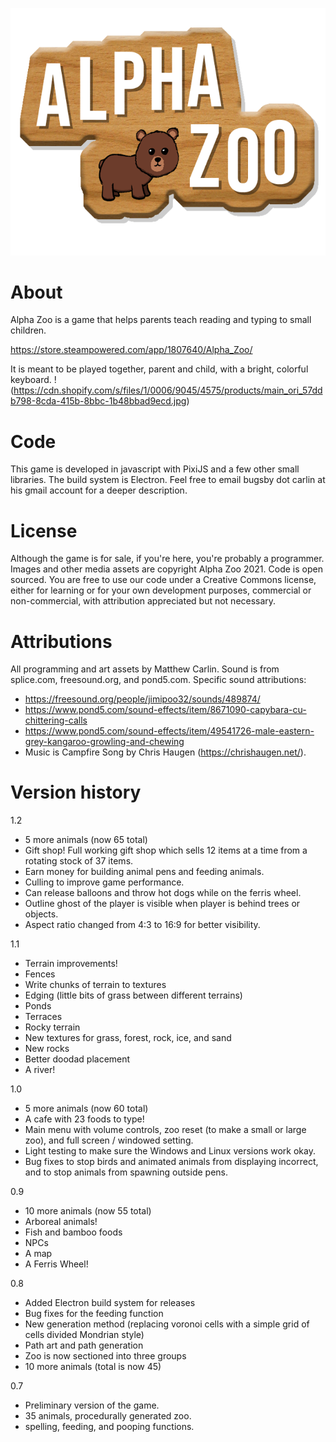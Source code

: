 
![Alpha Zoo!](https://github.com/bugsbycarlin/Alpha_Zoo/blob/master/Game/Art/alpha_zoo_title.png?raw=true)

# About
Alpha Zoo is a game that helps parents teach reading and typing to small children.

https://store.steampowered.com/app/1807640/Alpha_Zoo/

It is meant to be played together, parent and child, with a bright, colorful keyboard.
!(https://cdn.shopify.com/s/files/1/0006/9045/4575/products/main_ori_57ddb798-8cda-415b-8bbc-1b48bbad9ecd.jpg)


# Code
This game is developed in javascript with PixiJS and a few other small libraries. The build system is Electron. Feel free to email bugsby dot carlin at his gmail account for a deeper description.


# License
Although the game is for sale, if you're here, you're probably a programmer. Images and other media assets are copyright Alpha Zoo 2021. Code is open sourced. You are free to use our code under a Creative Commons license, either for learning or for your own development purposes, commercial or non-commercial, with attribution appreciated but not necessary.


# Attributions
All programming and art assets by Matthew Carlin. Sound is from splice.com, freesound.org, and pond5.com. Specific sound attributions:
- https://freesound.org/people/jimipoo32/sounds/489874/
- https://www.pond5.com/sound-effects/item/8671090-capybara-cu-chittering-calls
- https://www.pond5.com/sound-effects/item/49541726-male-eastern-grey-kangaroo-growling-and-chewing
- Music is Campfire Song by Chris Haugen (https://chrishaugen.net/).

# Version history

1.2
- 5 more animals (now 65 total)
- Gift shop! Full working gift shop which sells 12 items at a time from a rotating stock of 37 items.
- Earn money for building animal pens and feeding animals.
- Culling to improve game performance.
- Can release balloons and throw hot dogs while on the ferris wheel.
- Outline ghost of the player is visible when player is behind trees or objects.
- Aspect ratio changed from 4:3 to 16:9 for better visibility.

1.1
- Terrain improvements!
- Fences
- Write chunks of terrain to textures
- Edging (little bits of grass between different terrains)
- Ponds
- Terraces
- Rocky terrain
- New textures for grass, forest, rock, ice, and sand
- New rocks
- Better doodad placement
- A river!

1.0
- 5 more animals (now 60 total)
- A cafe with 23 foods to type!
- Main menu with volume controls, zoo reset (to make a small or large zoo), and full screen / windowed setting.
- Light testing to make sure the Windows and Linux versions work okay.
- Bug fixes to stop birds and animated animals from displaying incorrect, and to stop animals from spawning outside pens.

0.9
- 10 more animals (now 55 total)
- Arboreal animals!
- Fish and bamboo foods
- NPCs
- A map
- A Ferris Wheel!

0.8
- Added Electron build system for releases
- Bug fixes for the feeding function
- New generation method (replacing voronoi cells with a simple grid of cells divided Mondrian style)
- Path art and path generation
- Zoo is now sectioned into three groups
- 10 more animals (total is now 45)

0.7
- Preliminary version of the game.
- 35 animals, procedurally generated zoo.
- spelling, feeding, and pooping functions.
